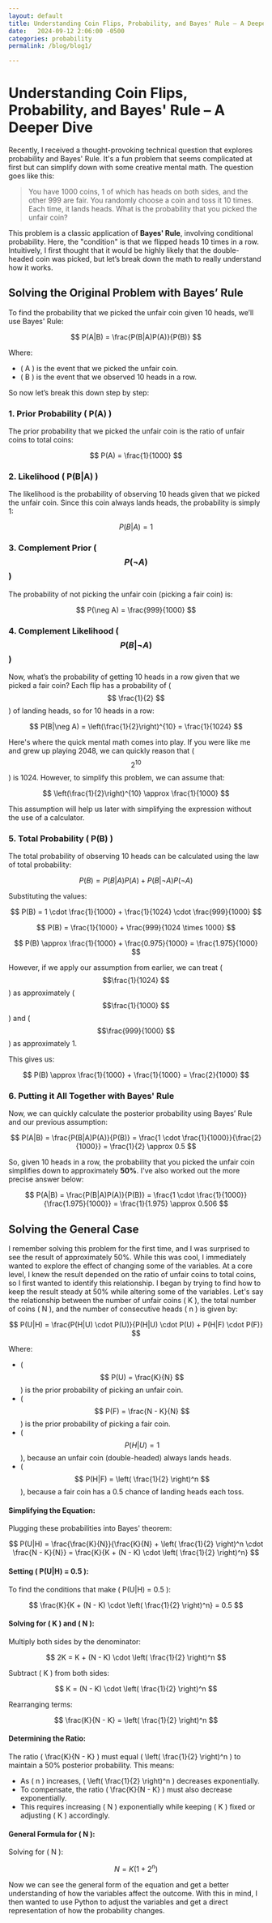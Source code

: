 ```yaml
---
layout: default
title: Understanding Coin Flips, Probability, and Bayes' Rule – A Deeper Dive
date:   2024-09-12 2:06:00 -0500
categories: probability
permalink: /blog/blog1/

---
```


# Understanding Coin Flips, Probability, and Bayes' Rule – A Deeper Dive

Recently, I received a thought-provoking technical question that explores probability and Bayes' Rule. It's a fun problem that seems complicated at first but can simplify down with some creative mental math. The question goes like this:

> You have 1000 coins, 1 of which has heads on both sides, and the other 999 are fair. You randomly choose a coin and toss it 10 times. Each time, it lands heads. What is the probability that you picked the unfair coin?

This problem is a classic application of **Bayes' Rule**, involving conditional probability. Here, the "condition" is that we flipped heads 10 times in a row. Intuitively, I first thought that it would be highly likely that the double-headed coin was picked, but let’s break down the math to really understand how it works.

## Solving the Original Problem with Bayes’ Rule

To find the probability that we picked the unfair coin given 10 heads, we’ll use Bayes' Rule:

$$ 
P(A|B) = \frac{P(B|A)P(A)}{P(B)} 
$$

Where:
- \( A \) is the event that we picked the unfair coin.
- \( B \) is the event that we observed 10 heads in a row.

So now let’s break this down step by step:

### 1. **Prior Probability \( P(A) \)**

The prior probability that we picked the unfair coin is the ratio of unfair coins to total coins:

$$ 
P(A) = \frac{1}{1000} 
$$

### 2. **Likelihood \( P(B|A) \)**

The likelihood is the probability of observing 10 heads given that we picked the unfair coin. Since this coin always lands heads, the probability is simply 1:

$$ 
P(B|A) = 1 
$$

### 3. **Complement Prior \($$ P(\neg A) $$\)**

The probability of not picking the unfair coin (picking a fair coin) is:

$$
P(\neg A) = \frac{999}{1000}
$$

### 4. **Complement Likelihood \($$ P(B|\neg A) $$\)**

Now, what’s the probability of getting 10 heads in a row given that we picked a fair coin? Each flip has a probability of \($$ \frac{1}{2} $$\) of landing heads, so for 10 heads in a row:

$$
P(B|\neg A) = \left(\frac{1}{2}\right)^{10} = \frac{1}{1024}
$$


Here's where the quick mental math comes into play. If you were like me and grew up playing 2048, we can quickly reason that \($$ 2^{10} $$\) is 1024. However, to simplify this problem, we can assume that:

$$
\left(\frac{1}{2}\right)^{10} \approx \frac{1}{1000}
$$

This assumption will help us later with simplifying the expression without the use of a calculator.


### 5. **Total Probability \( P(B) \)**

The total probability of observing 10 heads can be calculated using the law of total probability:

$$ P(B) = P(B|A)P(A) + P(B|\neg A)P(\neg A) $$

Substituting the values:

$$ 
P(B) = 1 \cdot \frac{1}{1000} + \frac{1}{1024} \cdot \frac{999}{1000}
$$

$$ 
P(B) = \frac{1}{1000} + \frac{999}{1024 \times 1000} 
$$

$$ 
P(B) \approx \frac{1}{1000} + \frac{0.975}{1000} = \frac{1.975}{1000} 
$$

However, if we apply our assumption from earlier, we can treat \( $$\frac{1}{1024} $$\) as approximately \( $$\frac{1}{1000} $$\) and \( $$\frac{999}{1000} $$\) as approximately 1. 

This gives us:

$$
P(B) \approx \frac{1}{1000} + \frac{1}{1000} = \frac{2}{1000}
$$


### 6. **Putting it All Together with Bayes' Rule**

Now, we can quickly calculate the posterior probability using Bayes’ Rule and our previous assumption:

$$ 
P(A|B) = \frac{P(B|A)P(A)}{P(B)} = \frac{1 \cdot \frac{1}{1000}}{\frac{2}{1000}} = \frac{1}{2} \approx 0.5 
$$

So, given 10 heads in a row, the probability that you picked the unfair coin simplifies down to approximately **50%**. I've also worked out the more precise answer below:

$$ 
P(A|B) = \frac{P(B|A)P(A)}{P(B)} = \frac{1 \cdot \frac{1}{1000}}{\frac{1.975}{1000}} = \frac{1}{1.975} \approx 0.506 
$$


## Solving the General Case

I remember solving this problem for the first time, and I was surprised to see the result of approximately 50%. While this was cool, I immediately wanted to explore the effect of changing some of the variables. At a core level, I knew the result depended on the ratio of unfair coins to total coins, so I first wanted to identify this relationship. I began by trying to find how to keep the result steady at 50% while altering some of the variables. Let's say the relationship between the number of unfair coins \( K \), the total number of coins \( N \), and the number of consecutive heads \( n \) is given by:

$$
P(U|H) = \frac{P(H|U) \cdot P(U)}{P(H|U) \cdot P(U) + P(H|F) \cdot P(F)}
$$

Where:
- \($$ P(U) = \frac{K}{N} $$\) is the prior probability of picking an unfair coin.
- \($$ P(F) = \frac{N - K}{N} $$\) is the prior probability of picking a fair coin.
- \($$ P(H|U) = 1 $$\), because an unfair coin (double-headed) always lands heads.
- \($$ P(H|F) = \left( \frac{1}{2} \right)^n $$\), because a fair coin has a 0.5 chance of landing heads each toss.

#### Simplifying the Equation:

Plugging these probabilities into Bayes' theorem:

$$
P(U|H) = \frac{\frac{K}{N}}{\frac{K}{N} + \left( \frac{1}{2} \right)^n \cdot \frac{N - K}{N}} = \frac{K}{K + (N - K) \cdot \left( \frac{1}{2} \right)^n}
$$

#### Setting \( P(U|H) = 0.5 \):

To find the conditions that make \( P(U|H) = 0.5 \):

$$
\frac{K}{K + (N - K) \cdot \left( \frac{1}{2} \right)^n} = 0.5
$$

#### Solving for \( K \) and \( N \):

Multiply both sides by the denominator:

$$
2K = K + (N - K) \cdot \left( \frac{1}{2} \right)^n
$$

Subtract \( K \) from both sides:

$$
K = (N - K) \cdot \left( \frac{1}{2} \right)^n
$$

Rearranging terms:

$$
\frac{K}{N - K} = \left( \frac{1}{2} \right)^n
$$

#### Determining the Ratio:

The ratio \( \frac{K}{N - K} \) must equal \( \left( \frac{1}{2} \right)^n \) to maintain a 50% posterior probability. This means:

- As \( n \) increases, \( \left( \frac{1}{2} \right)^n \) decreases exponentially.
- To compensate, the ratio \( \frac{K}{N - K} \) must also decrease exponentially.
- This requires increasing \( N \) exponentially while keeping \( K \) fixed or adjusting \( K \) accordingly.

#### General Formula for \( N \):

Solving for \( N \):

$$
N = K \left( 1 + 2^n \right)
$$

Now we can see the general form of the equation and get a better understanding of how the variables affect the outcome. With this in mind, I then wanted to use Python to adjust the variables and get a direct representation of how the probability changes.

